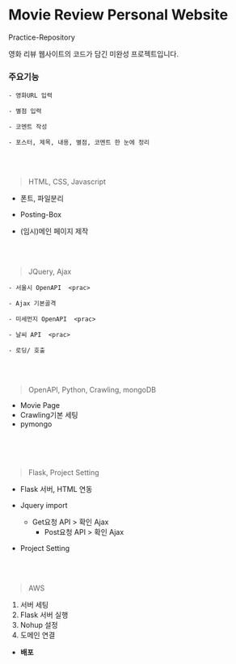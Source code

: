 # Movie Review Personal Website
Practice-Repository  

영화 리뷰 웹사이트의 코드가 담긴 미완성 프로젝트입니다.
### 주요기능  
  <prac>  
 
    - 영화URL 입력  
 
    - 별점 입력   
 
    - 코멘트 작성  
 
    - 포스터, 제목, 내용, 별점, 코멘트 한 눈에 정리
 
      
<br/><br/>
> HTML, CSS, Javascript  
 
   - 폰트, 파일분리  
   - Posting-Box  
 
 - (임시)메인 페이지 제작  


<br/><br/>
> JQuery, Ajax  

  <prac>  
 
    - 서울시 OpenAPI  <prac>
 
    - Ajax 기본골격  
 
    - 미세먼지 OpenAPI  <prac>
 
    - 날씨 API  <prac>
 
    - 로딩/ 호출  


<br/><br/>
> OpenAPI, Python, Crawling, mongoDB  

 - Movie Page
 - Crawling기본 세팅
 - pymongo     


<br/><br/><br/>
> Flask, Project Setting

 - Flask 서버, HTML 연동  
 - Jquery import  

   - Get요청 API > 확인 Ajax
     - Post요청 API > 확인 Ajax

 - Project Setting


<br/><br/>
> AWS

 1. 서버 세팅  
 2. Flask 서버 실행  
 3. Nohup 설정  
 4. 도메인 연결  
 
 - **배포**  

    
